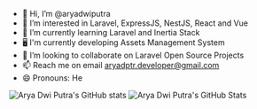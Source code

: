 - 👋 Hi, I’m @aryadwiputra
- 👀 I’m interested in Laravel, ExpressJS, NestJS, React and Vue
- 🌱 I’m currently learning Laravel and Inertia Stack
- 🖥️ I'm currently developing Assets Management System
- 💞️ I’m looking to collaborate on Laravel Open Source Projects
- 📫 Reach me on email aryadptr.developer@gmail.com
- 😄 Pronouns: He

![Arya Dwi Putra's GitHub stats](https://github-readme-stats.vercel.app/api?username=aryadwiputra&show_icons=true&bg_color=00000000)
![Arya Dwi Putra's GitHub Stats](https://github-readme-stats.vercel.app/api/top-langs/?username=aryadwiputra&theme=dark&show_icons=true&hide_border=true&layout=compact)

<!---
aryadwiputra/aryadwiputra is a ✨ special ✨ repository because its `README.md` (this file) appears on your GitHub profile.
You can click the Preview link to take a look at your changes.
--->
